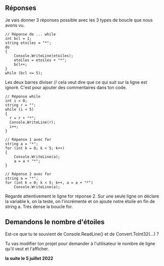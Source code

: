 ## Réponses

Je vais donner 3 réponses possible avec les 3 types de boucle que nous avons vu.

```
// Réponse do ... while
int bcl = 1;
string etoiles = "*";
do
{
    Console.WriteLine(etoiles);
    etoiles = etoiles + "*";
    bcl++;
}
while (bcl <= 5);
```
Les deux barres diviser // cela veut dire que ce qui suit sur la ligne est ignoré. C'est pour ajouter des commentaires dans ton code.
```
// Réponse while
int i = 0;
string r = "";
while (i < 5)
{
  r = r + "*";
  Console.WriteLine(r);
  i++;
}
```
```
// Réponse 1 avec for
string a = "*";
for (int k = 0; k < 5; k++)
{
    Console.WriteLine(a);
    a = a + "*";
}
```
```
// Réponse 2 avec for
string a = "*";
for (int k = 0; k < 5; k++, a = a + "*")
    Console.WriteLine(a);
```
Regarde attentivement le ligne for réponse 2. Sur une seule ligne on déclare la variable k, on la teste, on l'incrémente et on ajoute notre étoile en fin de string a. Très dense la boucle for.

## Demandons le nombre d'étoiles
Est-ce que tu te souvient de Console.ReadLine() et de Convert.ToInt32(...) ?

Tu vas modifier ton projet pour demander à l'utilisateur le nombre de ligne qu'il veut et l'afficher.

**la suite le 5 juillet 2022**